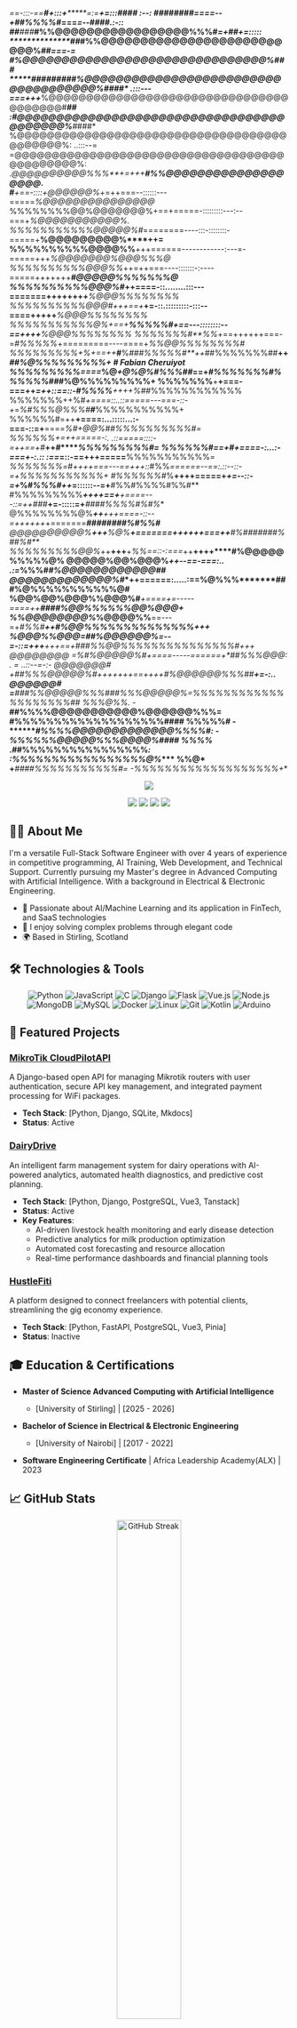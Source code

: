                                                                         
 *==-:::-==**#********+:::+***********=:=**********+=:::****#**### :--: 
 ########************====--+**##%%%%#*===************=--***##*##**.:-:: 
 ##***#**#**#***********#%%@@@@@@@@@@@@@@@@@%%%#*******=+****##*+=::::: 
 **************#*#***#%%@@@@@@@@@@@@@@@@@@@@@@@@@@%************##*===-= 
 ******************#%@@@@@@@@@@@@@@@@@@@@@@@@@@@@@@@%#**********##***** 
 *****#####*###**#%@@@@@@@@@@@@@@@@@@@@@@@@@@@@@@@@@@@@%********#**###* 
 .:::---===+++***%@@@@@@@@@@@@@@@@@@@@@@@@@@@@@@@@@@@@@@@#*********##** 
               :#@@@@@@@@@@@@@@@@@@@@@@@@@@@@@@@@@@@@@@@@@%******#*###* 
               %@@@@@@@@@@@@@@@@@@@@@@@@@@@@@@@@@@@@@@@@@@@%:  ..:::--= 
              =@@@@@@@@@@@@@@@@@@@@@@@@@@@@@@@@@@@@@@@@@@@@@%:          
             .*@@@@@@@@@@%%%**+=+++****#%%@@@@@@@@@@@@@@@@@@@*.         
 #***+==-::::+@@@@@@%*+=++===--::::::---=====*%@@@@@@@@@@@@@@@*         
 %%%%%%%%@@%@@@@@@@%+==+=====-:::::::::---:--===+*%@@@@@@@@@@@%.        
 %%%%%%%%%%%@@@@@%#*========----:::-::::::::-=====+**%@@@@@@@@@%****++= 
 %%%%%%%%%%@@@@%%**+++======------------:---=-=====+++*%@@@@@@@%@@@%%%@ 
 %%%%%%%%%%@@@%%*++=++===----:::::::-:----=====+++++++***#@@@@@%%%%%%%@ 
 %%%%%%%%%%@@@%#*++====-::........:::---=======++++++++****%@@@%%%%%%%% 
 %%%%%%%%%%@@@#*+++==+***+=-::.:::::::::-:::--====+++++****%@@@%%%%%%%% 
 %%%%%%%%%%%@%*+==+*******%%%%%#*+==---::::::::--==++++****%@@@%%%%%%%% 
 %%%%%%%#**%%*+==++++++===-=*#%%%%%*+=========----====+***%%@@%%%%%%%%# 
 %%%%%%%%%*+%*+==++***#**%*###%%%%%#**++*##%%%%%%%##**++*##%@%%%%%%%%%+   # Fabian Cheruiyot
 %%%%%%%%%****====***%@*+@%@%#%%%##*==+*#%%%%%%%#%%%%%%##*#%@%%%%%%%%%+ 
 %%%%%%%**+**+===-===++*****=++*::==::-*#%%%%**+++*+***%##*%%%%%%%%%%%% 
 %%%%%%%++%#*+====::..::=====---===-::-+*=*%#%%%@%%%#**#***%%%%%%%%%%%+ 
 %%%%%%#=++**+====:...:::::...:-===-::=+**====*%#+@@%##****%%%%%%%%%%#= 
 %%%%%%*+=+*+=====-:.     .::=====::::-=++==+*#**++*#*******%%%%%%%%%#= 
 %%%%%%#==+#*+====-:...:-===+-:.::    :==*=::-==+++=====**%%%%%%%%%%%*= 
 %%%%%%%*=#*++++===---==+++::*#%%*======--==:.::--::-=+***%%%%%%%%%%%*+ 
 #%%%%%%#*%**++++=====+*+=--::-=+*%#*%%%#++*=::::::--=+**#%%#%%%%#%%#** 
 #%%%%%%%%%***++++==+**+====---::=++**###***+=-:::::=+***####%%%%#%#%** 
 @%%%%%%%%@%*****++******+++====-::--=++++++*+=======***########%#%%#** 
 @@@@@@@@@@%****+++****%@%**+=======+++++*****+===++***#%#######%##%#** 
 %%%%%%%%%@@%*++**+++**+*%%==::-:===*++********++++****#%@@@@@%%%%%@%** 
 @@@@@%@@%@@@%*******++--==-===:..  .:=*%%%#**********#%@@@@@@@@@@@@#*# 
 @@@@@@@@@@@@@%#****++======:.....:==**%@%%%*******###%@%%%%%%%%%%%@**# 
 %@@%@@%@@@%%@@@%#***+====+**=-----====**++******####%@@%%%%%%@@%@@@*+* 
 %%@@@@@@@@%*%@@@@%%**==---=+*#%%#******++********#%@@%%%%%%%%%%%%%%+++ 
 %@@@%%@@@*=##%@@@@@@%*=--=-::=+++**+++==+**#*##%%@@%%%%%%%%%%%%%%%#+++ 
 @@@@@@@@* =**%#%@@@@@%#+====-----======+*##%%%@@@:    . =   ..::--=-:- 
 @@@@@@@#  +**##%%%@@@@@%#+++++++==++++*#%@@@@@@%%%##****+=-:..         
 @@@@@@#   =****###%%@@@@@%%%##***#**%%%@@@@@%=%%%%%%%%%%%%%%%%%%%%**## 
 %%%@%%.    -*****##%%%%@@@@@@@@@@@%@@@@@@%%%= #%%%%%%%%%%%%%%%%%%%#### 
 %%%%%#      -*******#%%%%@@@@@@@@@@@@@%%%%#:  -%%%%%%@@@@@%%%@@@@%#### 
 %%%%*        .********##%%%%%%%%%%%%%%%%*:    :%%%%%%%%%%%%%%%%%@%**** 
 %%@*           +******####%%%%%%%%%%%#=       -%%%%%%%%%%%%%%%%%%%*+** 
                                                                        

<div align="center">
  <img src="https://readme-typing-svg.herokuapp.com/?lines=Full-Stack+Software+Engineer;Msc+Artificial+Intelligence;BSC+Electrical+%26+Electronic+Engineering&font=Fira%20Code&center=true&width=440&height=45&color=f75c7e&vCenter=true&size=22">
</div>


<p align="center">
  <a href="mailto:cheruiyotfabian@gmail.com"><img src="https://img.shields.io/badge/Email-cheruiyotfabian%40gmail.com-blue?style=flat-square&logo=gmail"></a>
  <a href="https://twitter.com/SezFabian"><img src="https://img.shields.io/badge/Twitter-%40SezFabian-1DA1F2?style=flat-square&logo=twitter"></a>
  <a href="https://linkedin.com/in/cheruiyotfabian"><img src="https://img.shields.io/badge/LinkedIn-cheruiyotfabian-0077B5?style=flat-square&logo=linkedin"></a>
  <a href="https://github.com/sezfabian"><img src="https://komarev.com/ghpvc/?username=sezfabian&label=Profile%20views&color=0e75b6&style=flat-square"></a>
</p>

## 👨‍💻 About Me

I'm a versatile Full-Stack Software Engineer with over 4 years of experience in competitive programming, AI Training, Web Development, and Technical Support. Currently pursuing my Master's degree in Advanced Computing with Artificial Intelligence. With a background in Electrical & Electronic Engineering.

- 🌱 Passionate about AI/Machine Learning and its application in FinTech, and SaaS technologies
- 🚀 I enjoy solving complex problems through elegant code
- 🌍 Based in Stirling, Scotland

## 🛠️ Technologies & Tools

<p align="center">
  <img src="https://img.shields.io/badge/Python-3776AB?style=for-the-badge&logo=python&logoColor=white" alt="Python" />
  <img src="https://img.shields.io/badge/JavaScript-F7DF1E?style=for-the-badge&logo=javascript&logoColor=black" alt="JavaScript" />
  <img src="https://img.shields.io/badge/R-00599C?style=for-the-badge&logo=r&logoColor=white" alt="C" />
  <img src="https://img.shields.io/badge/Django-092E20?style=for-the-badge&logo=django&logoColor=white" alt="Django" />
  <img src="https://img.shields.io/badge/Flask-000000?style=for-the-badge&logo=flask&logoColor=white" alt="Flask" />
  <img src="https://img.shields.io/badge/Vue.js-35495E?style=for-the-badge&logo=vue.js&logoColor=4FC08D" alt="Vue.js" />
  <img src="https://img.shields.io/badge/Node.js-43853D?style=for-the-badge&logo=node.js&logoColor=white" alt="Node.js" />
  <img src="https://img.shields.io/badge/MongoDB-4EA94B?style=for-the-badge&logo=mongodb&logoColor=white" alt="MongoDB" />
  <img src="https://img.shields.io/badge/MySQL-005C84?style=for-the-badge&logo=mysql&logoColor=white" alt="MySQL" />
  <img src="https://img.shields.io/badge/Docker-2496ED?style=for-the-badge&logo=docker&logoColor=white" alt="Docker" />
  <img src="https://img.shields.io/badge/Linux-FCC624?style=for-the-badge&logo=linux&logoColor=black" alt="Linux" />
  <img src="https://img.shields.io/badge/Git-F05032?style=for-the-badge&logo=git&logoColor=white" alt="Git" />
  <img src="https://img.shields.io/badge/Kotlin-0095D5?style=for-the-badge&logo=kotlin&logoColor=white" alt="Kotlin" />
  <img src="https://img.shields.io/badge/Arduino-00979D?style=for-the-badge&logo=Arduino&logoColor=white" alt="Arduino" />
</p>

## 📌 Featured Projects

### [MikroTik CloudPilotAPI](https://mikrotik-cloudpilotapi.onrender.com/)
A Django-based open API for managing Mikrotik routers with user authentication, secure API key management, and integrated payment processing for WiFi packages.
- **Tech Stack**: [Python, Django, SQLite, Mkdocs]
- **Status**: Active


### [DairyDrive](https://dairydrive.netlify.app/)
An intelligent farm management system for dairy operations with AI-powered analytics, automated health diagnostics, and predictive cost planning.

- **Tech Stack**: [Python, Django, PostgreSQL, Vue3, Tanstack]
- **Status**: Active
- **Key Features**: 
  - AI-driven livestock health monitoring and early disease detection
  - Predictive analytics for milk production optimization
  - Automated cost forecasting and resource allocation
  - Real-time performance dashboards and financial planning tools


### [HustleFiti](https://github.com/sezfabian/HustleFiti)
A platform designed to connect freelancers with potential clients, streamlining the gig economy experience.
- **Tech Stack**: [Python, FastAPI, PostgreSQL, Vue3, Pinia]
- **Status**: Inactive


## 🎓 Education & Certifications

- **Master of Science Advanced Computing with Artificial Intelligence**
  - [University of Stirling] | [2025 - 2026]

- **Bachelor of Science in Electrical & Electronic Engineering**
  - [University of Nairobi] | [2017 - 2022]
  
<!-- Add any relevant certifications -->
- **Software Engineering Certificate** | Africa Leadership Academy(ALX) | 2023

## 📈 GitHub Stats

<p align="center">
  <img src="https://github-readme-streak-stats.herokuapp.com/?user=sezfabian&theme=radical" alt="GitHub Streak" width="48%" />
</p>

<p align="center">
  <img src="https://github-readme-stats.vercel.app/api/top-langs/?username=sezfabian&layout=compact&theme=radical" alt="Top Languages" />
</p>

## 📬 Get in Touch

I'm always open to interesting conversations and collaboration opportunities. Feel free to reach out to me at:

- 📧 Email: [cheruiyotfabian@gmail.com](mailto:cheruiyotfabian@gmail.com)
- 🐦 Twitter: [@SezFabian](https://twitter.com/SezFabian)
- 💼 LinkedIn: [cheruiyotfabian](http://linkedin.com/in/cheruiyot-fabian-4b9542142)

---

<div align="center">
  <img src="https://github-profile-trophy.vercel.app/?username=sezfabian&theme=radical&row=1&column=6" alt="trophy" />
</div>
